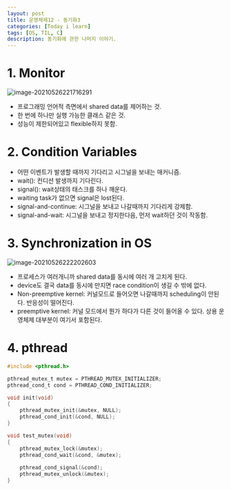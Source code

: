 ```yaml
---
layout: post
title: 운영체제12 - 동기화3
categories: [Today i learn]
tags: [OS, TIL, C]
description: 동기화에 관한 나머지 이야기.
---
```


# 1. Monitor

![image-20210526221716291](https://raw.githubusercontent.com/chunyunseo/ImageRepo/image/img/image-20210526221716291.png)

- 프로그래밍 언어적 측면에서 shared data를 제어하는 것.
- 한 번에 하나만 실행 가능한 클래스 같은 것.
- 성능이 제한되어있고 flexible하지 못함.

# 2. Condition Variables

- 어떤 이벤트가 발생할 때까지 기다리고 시그널을 보내는 매커니즘.
- wait(): 컨디션 발생까지 기다린다.
- signal(): wait상태의 태스크를 하나 깨운다. 
- waiting task가 없으면 signal은 lost된다.
- signal-and-continue: 시그널을 보내고 나갈때까지 기다리게 강제함.
- signal-and-wait: 시그널을 보내고 정지한다음, 먼저 wait하던 것이 작동함.



# 3. Synchronization in OS

![image-20210526222202603](https://raw.githubusercontent.com/chunyunseo/ImageRepo/image/img/image-20210526222202603.png)

- 프로세스가 여러개니까 shared data를 동시에 여러 개 고치게 된다.
- device도 결국 data를 동시에 만지면 race condition이 생길 수 밖에 없다.
- Non-preemptive kernel: 커널모드로 들어오면 나갈때까지 scheduling이 안된다. 반응성이 떨어진다.
- preemptive kernel: 커널 모드에서 뭔가 하다가 다른 것이 들어올 수 있다. 상용 운영체제 대부분이 여기서 포함된다.

# 4. pthread

```c
#include <pthread.h>

pthread_mutex_t mutex = PTHREAD_MUTEX_INITIALIZER;
pthread_cond_t cond = PTHREAD_COND_INITIALIZER;

void init(void)
{
    pthread_mutex_init(&mutex, NULL);
    pthread_cond_init(&cond, NULL);
}

void test_mutex(void)
{
    pthread_mutex_lock(&mutex);
    pthread_cond_wait(&cond, &mutex);
    
    pthread_cond_signal(&cond);
    pthread_mutex_unlock(&mutex);
}
```


